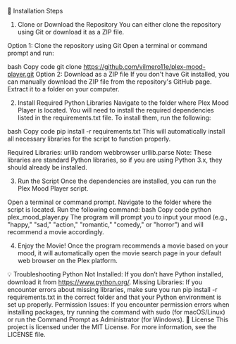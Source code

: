 🚀 Installation Steps
1. Clone or Download the Repository
You can either clone the repository using Git or download it as a ZIP file.

Option 1: Clone the repository using Git
Open a terminal or command prompt and run:

bash
Copy code
git clone https://github.com/vilmero11e/plex-mood-player.git
Option 2: Download as a ZIP file
If you don't have Git installed, you can manually download the ZIP file from the repository's GitHub page. Extract it to a folder on your computer.

2. Install Required Python Libraries
Navigate to the folder where Plex Mood Player is located. You will need to install the required dependencies listed in the requirements.txt file. To install them, run the following:

bash
Copy code
pip install -r requirements.txt
This will automatically install all necessary libraries for the script to function properly.

Required Libraries:
urllib
random
webbrowser
urllib.parse
Note: These libraries are standard Python libraries, so if you are using Python 3.x, they should already be installed.

3. Run the Script
Once the dependencies are installed, you can run the Plex Mood Player script.

Open a terminal or command prompt.
Navigate to the folder where the script is located.
Run the following command:
bash
Copy code
python plex_mood_player.py
The program will prompt you to input your mood (e.g., "happy," "sad," "action," "romantic," "comedy," or "horror") and will recommend a movie accordingly.

4. Enjoy the Movie!
Once the program recommends a movie based on your mood, it will automatically open the movie search page in your default web browser on the Plex platform.

💡 Troubleshooting
Python Not Installed: If you don’t have Python installed, download it from https://www.python.org/.
Missing Libraries: If you encounter errors about missing libraries, make sure you run pip install -r requirements.txt in the correct folder and that your Python environment is set up properly.
Permission Issues: If you encounter permission errors when installing packages, try running the command with sudo (for macOS/Linux) or run the Command Prompt as Administrator (for Windows).
📝 License
This project is licensed under the MIT License. For more information, see the LICENSE file.
